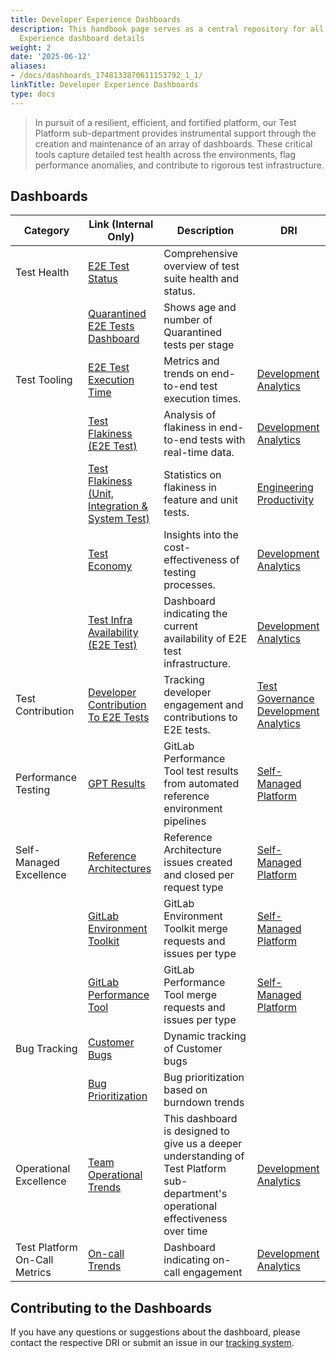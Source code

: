 ```yaml
---
title: Developer Experience Dashboards
description: This handbook page serves as a central repository for all our Developer
  Experience dashboard details
weight: 2
date: '2025-06-12'
aliases:
- /docs/dashboards_1748133870611153792_1_1/
linkTitle: Developer Experience Dashboards
type: docs
---
```


> In pursuit of a resilient, efficient, and fortified platform, our Test Platform sub-department provides instrumental
> support through the creation and maintenance of an array of dashboards. These critical tools capture detailed test
> health across the environments, flag performance anomalies, and contribute to rigorous test infrastructure.

## Dashboards

| Category                      | Link (Internal Only)                                                                                                                                                                                                                                      | Description                                                                                                                        | DRI                                                                                                                                                                                            |
|-------------------------------|-----------------------------------------------------------------------------------------------------------------------------------------------------------------------------------------------------------------------------------------------------------|------------------------------------------------------------------------------------------------------------------------------------|------------------------------------------------------------------------------------------------------------------------------------------------------------------------------------------------|
| Test Health                   | [E2E Test Status](https://dashboards.quality.gitlab.net/d/tR_SmBDVk/main-runs)                                                                                                                                                                            | Comprehensive overview of test suite health and status.                                                                            |                                                                                                                                                                                                |
|                               | [Quarantined E2E Tests Dashboard](https://10az.online.tableau.com/#/site/gitlab/views/TestPlatformQuarantinedE2ETestsMetrics/TestPlatform-QuarantinedE2ETestsDashboard?:iid=1)                                                                            | Shows age and number of Quarantined tests per stage                                                                                |                                                                                                                                                                                                |
| Test Tooling                  | [E2E Test Execution Time](https://10az.online.tableau.com/#/site/gitlab/views/E2ETestRuntimes_17111139395120/E2Etestruntimemetrics/58847ec0-78b4-4d7c-aa30-e1db9fe87e22/aac170e4-8270-4cf7-89b3-4b9a7d32e10d)                                             | Metrics and trends on end-to-end test execution times.                                                                             | [Development Analytics](../../infrastructure-platforms/developer-experience/development-analytics)                                                                                             |
|                               | [Test Flakiness (E2E Test)](https://dashboards.quality.gitlab.net/d/edgcentzu45q8b/test-stability-by-group?orgId=1&var-run_type=nightly&var-stage=All&var-product_group=All&from=now-14d&to=now)                                                          | Analysis of flakiness in end-to-end tests with real-time data.                                                                     | [Development Analytics](../../infrastructure-platforms/developer-experience/development-analytics)                                                                                             |
|                               | [Test Flakiness (Unit, Integration & System Test)](https://10az.online.tableau.com/#/site/gitlab/workbooks/2283052/views)                                                                                                                                 | Statistics on flakiness in feature and unit tests.                                                                                 | [Engineering Productivity](../../infrastructure/engineering-productivity)                                                                                                                      |
|                               | [Test Economy](https://10az.online.tableau.com/#/site/gitlab/views/DRAFTTestEconomyMetrics/TestEconomyMetricsDashboard?:iid=3)                                                                                                                            | Insights into the cost-effectiveness of testing processes.                                                                         | [Development Analytics](../../infrastructure-platforms/developer-experience/development-analytics)                                                                                             |
|                               | [Test Infra Availability (E2E Test)](https://dashboards.gitlab.net/d/ci-runners-main/ci-runners3a-overview?orgId=1&var-PROMETHEUS_DS=mimir-gitlab-gprd&var-environment=gprd&var-stage=main&var-shard=qa-runners&from=now-24h&to=now&viewPanel=2211350843) | Dashboard indicating the current availability of E2E test infrastructure.                                                          | [Development Analytics](../../infrastructure-platforms/developer-experience/development-analytics)                                                                                             |
| Test Contribution             | [Developer Contribution To E2E Tests](https://10az.online.tableau.com/#/site/gitlab/views/TestPlatformDeveloperContributionDashboard/TestPlatformDeveloperContributionDashboard?:iid=2)                                                                   | Tracking developer engagement and contributions to E2E tests.                                                                      | [Test Governance](../../infrastructure-platforms/developer-experience/test-governance) <br> [Development Analytics](../../infrastructure-platforms/developer-experience/development-analytics) |
| Performance Testing           | [GPT Results](https://gitlab.com/gitlab-org/quality/performance/-/wikis/home)                                                                                                                                                                             | GitLab Performance Tool test results from automated reference environment pipelines                                                | [Self-Managed Platform](/handbook/engineering/infrastructure-platforms/developer-experience/performance-enablement)                                                                            |
| Self-Managed Excellence       | [Reference Architectures](https://10az.online.tableau.com/#/site/gitlab/views/DRAFTSelf-ManagedExcellenceMetrics/ReferenceArchitectures)                                                                                                                  | Reference Architecture issues created and closed per request type                                                                  | [Self-Managed Platform](/handbook/engineering/infrastructure-platforms/developer-experience/performance-enablement)                                                                            |
|                               | [GitLab Environment Toolkit](https://10az.online.tableau.com/#/site/gitlab/views/DRAFTSelf-ManagedExcellenceMetrics/GitlabEnvironmentToolkit)                                                                                                             | GitLab Environment Toolkit merge requests and issues per type                                                                      | [Self-Managed Platform](/handbook/engineering/infrastructure-platforms/developer-experience/performance-enablement)                                                                            |
|                               | [GitLab Performance Tool](https://10az.online.tableau.com/#/site/gitlab/views/DRAFTSelf-ManagedExcellenceMetrics/GitlabPerformanceTool)                                                                                                                   | GitLab Performance Tool merge requests and issues per type                                                                         | [Self-Managed Platform](/handbook/engineering/infrastructure-platforms/developer-experience/performance-enablement)                                                                            |
| Bug Tracking                  | [Customer Bugs](https://10az.online.tableau.com/#/site/gitlab/views/OpenBugAgeOBA/CustomerBugsDashboard?:iid=1)                                                                                                                                           | Dynamic tracking of Customer bugs                                                                                                  |                                                                                                                                                                                                |
|                               | [Bug Prioritization](https://10az.online.tableau.com/#/site/gitlab/views/OpenBugAgeOBA/BugPrioritizationDashboard?:iid=1)                                                                                                                                 | Bug prioritization based on burndown trends                                                                                        |                                                                                                                                                                                                |
| Operational Excellence        | [Team Operational Trends](https://10az.online.tableau.com/t/gitlab/views/TeamProductivityMetricsforTTI/DashboardwithDocumentation/8c6fdf45-8ebb-4858-95a4-df9f9ef94d34/fb1e8aca-b0fb-45af-ad2b-0463ef51b491)                                              | This dashboard is designed to give us a deeper understanding of Test Platform sub-department's operational effectiveness over time | [Development Analytics](../../infrastructure-platforms/developer-experience/development-analytics)                                                                                             |
| Test Platform On-Call Metrics | [On-call Trends](https://10az.online.tableau.com/t/gitlab/views/TestPlatformTeamOn-CallSETEngagements/TestPlatformOn-CallMetricsDashboard)                                                                                                                | Dashboard indicating on-call engagement                                                                                            | [Development Analytics](../../infrastructure-platforms/developer-experience/development-analytics)                                                                                             |

## Contributing to the Dashboards

If you have any questions or suggestions about the dashboard, please contact the respective DRI or submit an issue in
our [tracking system](https://gitlab.com/gitlab-org/quality/quality-engineering/team-tasks/-/issues/new).
